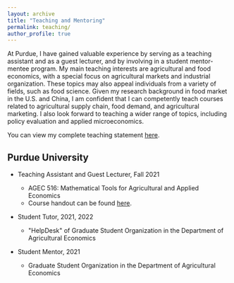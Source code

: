 ```yaml
---
layout: archive
title: "Teaching and Mentoring"
permalink: teaching/
author_profile: true
---
```


At Purdue, I have gained valuable experience by serving as a teaching assistant and as a guest lecturer, and by involving in a student mentor-mentee program. My main teaching interests are agricultural and food economics, with a special focus on agricultural markets and industrial organization. These topics may also appeal individuals from a variety of fields, such as food science. Given my research background in food market in the U.S. and China, I am confident that I can competently teach courses related to agricultural supply chain, food demand, and agricultural marketing. I also look forward to teaching a wider range of topics, including policy evaluation and applied microeconomics.

You can view my complete teaching statement [here](https://drive.google.com/file/d/1QZZ2kVWqwnk_MuXV38TaQJmbo2MgPN8H/view?usp=sharing/FQin_Teaching_Statement_220918.pdf).

## Purdue University
* Teaching Assistant and Guest Lecturer, Fall 2021
  - AGEC 516: Mathematical Tools for Agricultural and Applied Economics
  - Course handout can be found [here](https://drive.google.com/file/d/1yOkJ9GyNwSSK1r60BLy8xrRjFktfzeVE/view?usp=sharing/AGEC516_Handout4_2021.pdf).

* Student Tutor, 2021, 2022
  - "HelpDesk" of Graduate Student Organization in the Department of Agricultural Economics

* Student Mentor, 2021
  - Graduate Student Organization in the Department of Agricultural Economics
